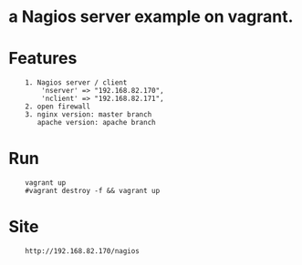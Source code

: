 a Nagios server example on vagrant.
==========================================================================

# Features
```
	1. Nagios server / client
	    'nserver' => "192.168.82.170",
	    'nclient' => "192.168.82.171",
	2. open firewall
	3. nginx version: master branch
	   apache version: apache branch
```

# Run
```
	vagrant up
	#vagrant destroy -f && vagrant up
```

# Site
```
 	http://192.168.82.170/nagios
```


